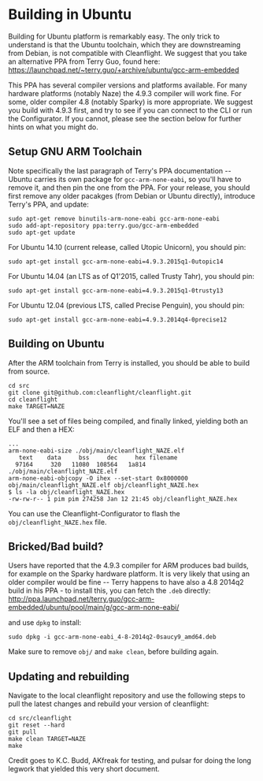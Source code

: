 # Building in Ubuntu

Building for Ubuntu platform is remarkably easy. The only trick to understand is that the Ubuntu toolchain,
which they are downstreaming from Debian, is not compatible with Cleanflight. We suggest that you take an
alternative PPA from Terry Guo, found here:
https://launchpad.net/~terry.guo/+archive/ubuntu/gcc-arm-embedded

This PPA has several compiler versions and platforms available. For many hardware platforms (notably Naze)
the 4.9.3 compiler will work fine. For some, older compiler 4.8 (notably Sparky) is more appropriate. We
suggest you build with 4.9.3 first, and try to see if you can connect to the CLI or run the Configurator.
If you cannot, please see the section below for further hints on what you might do.

## Setup GNU ARM Toolchain

Note specifically the last paragraph of Terry's PPA documentation -- Ubuntu carries its own package for
`gcc-arm-none-eabi`, so you'll have to remove it, and then pin the one from the PPA.
For your release, you should first remove any older pacakges (from Debian or Ubuntu directly), introduce
Terry's PPA, and update:
```
sudo apt-get remove binutils-arm-none-eabi gcc-arm-none-eabi
sudo add-apt-repository ppa:terry.guo/gcc-arm-embedded
sudo apt-get update
```

For Ubuntu 14.10 (current release, called Utopic Unicorn), you should pin:
```
sudo apt-get install gcc-arm-none-eabi=4.9.3.2015q1-0utopic14
```

For Ubuntu 14.04 (an LTS as of Q1'2015, called Trusty Tahr), you should pin:
```
sudo apt-get install gcc-arm-none-eabi=4.9.3.2015q1-0trusty13
```

For Ubuntu 12.04 (previous LTS, called Precise Penguin), you should pin:
```
sudo apt-get install gcc-arm-none-eabi=4.9.3.2014q4-0precise12
```

## Building on Ubuntu

After the ARM toolchain from Terry is installed, you should be able to build from source.
```
cd src
git clone git@github.com:cleanflight/cleanflight.git
cd cleanflight
make TARGET=NAZE
```

You'll see a set of files being compiled, and finally linked, yielding both an ELF and then a HEX:
```
...
arm-none-eabi-size ./obj/main/cleanflight_NAZE.elf 
   text    data     bss     dec     hex filename
  97164     320   11080  108564   1a814 ./obj/main/cleanflight_NAZE.elf
arm-none-eabi-objcopy -O ihex --set-start 0x8000000 obj/main/cleanflight_NAZE.elf obj/cleanflight_NAZE.hex
$ ls -la obj/cleanflight_NAZE.hex                                                                                                                                                 
-rw-rw-r-- 1 pim pim 274258 Jan 12 21:45 obj/cleanflight_NAZE.hex
```

You can use the Cleanflight-Configurator to flash the ```obj/cleanflight_NAZE.hex``` file.

## Bricked/Bad build?

Users have reported that the 4.9.3 compiler for ARM produces bad builds, for example on the Sparky hardware platform.
It is very likely that using an older compiler would be fine -- Terry happens to have also a 4.8 2014q2 build in his
PPA - to install this, you can fetch the `.deb` directly:
http://ppa.launchpad.net/terry.guo/gcc-arm-embedded/ubuntu/pool/main/g/gcc-arm-none-eabi/

and use `dpkg` to install:
```
sudo dpkg -i gcc-arm-none-eabi_4-8-2014q2-0saucy9_amd64.deb
```

Make sure to remove `obj/` and `make clean`, before building again.

## Updating and rebuilding

Navigate to the local cleanflight repository and use the following steps to pull the latest changes and rebuild your version of cleanflight:

```
cd src/cleanflight
git reset --hard
git pull
make clean TARGET=NAZE
make
```

Credit goes to K.C. Budd, AKfreak for testing, and pulsar for doing the long legwork that yielded this very short document.
